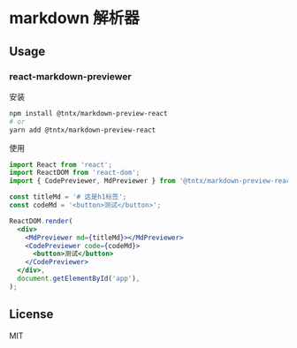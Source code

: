 # markdown 解析器

## Usage

### react-markdown-previewer

安装

```sh
npm install @tntx/markdown-preview-react
# or
yarn add @tntx/markdown-preview-react
```

使用

```jsx
import React from 'react';
import ReactDOM from 'react-dom';
import { CodePreviewer, MdPreviewer } from '@tntx/markdown-preview-react';

const titleMd = '# 这是h1标签';
const codeMd = '<button>测试</button>';

ReactDOM.render(
  <div>
    <MdPreviewer md={titleMd}></MdPreviewer>
    <CodePreviewer code={codeMd}>
      <button>测试</button>
    </CodePreviewer>
  </div>,
  document.getElementById('app'),
);
```

## License

MIT
